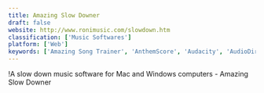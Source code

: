 ```yaml
---
title: Amazing Slow Downer
draft: false 
website: http://www.ronimusic.com/slowdown.htm
classification: ['Music Softwares']
platform: ['Web']
keywords: ['Amazing Song Trainer', 'AnthemScore', 'Audacity', 'AudioDirector', 'AudioRetoucher', 'Audiveris', 'Chord Generator', 'GUITAA', 'Guitar Dashboard', 'MuDic', 'MusicTrans', 'Neuratron AudioScore', 'Phrase Trainer', 'Song Surgeon', 'Sonic Visualiser', 'Stringed 2', 'Transcribe', 'Tune Transcriber', 'Zynewave Podium', 'oTranscribe']
---
```

!A slow down music
software for Mac and Windows computers - Amazing Slow Downer